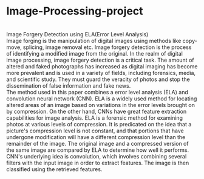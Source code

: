 # Image-Processing-project
<br>
Image Forgery Detection using ELA(Error Level Analysis)
<br>
Image forging is the manipulation of digital images using methods like copy-move, splicing, image removal etc. Image forgery detection is the process of identifying
a modified image from the original. In the realm of digital image processing, image forgery detection is a critical task. The amount of altered and faked photographs 
has increased as digital imaging has become more prevalent and is used in a variety of fields, including forensics, media, and scientific study. They must guard the 
veracity of photos and stop the dissemination of false information and fake news.
<br>
The method used in this paper combines a error level analysis (ELA) and convolution neural network (CNN). ELA is a widely used method for locating altered areas of an image  based on variations in the error levels brought on by compression. On the other hand, CNNs have great feature extraction capabilities for image analysis.
ELA is a forensic method for examining photos at various levels of compression. It is predicated on the idea that a picture's compression level is not
constant, and that portions that have undergone modification will have a different compression level than the remainder of the image. The original
image and a compressed version of the same image are compared by ELA to determine how well it performs. CNN's underlying idea is convolution, which involves combining several
filters with the input image in order to extract features. The image is then classified using the retrieved features.
